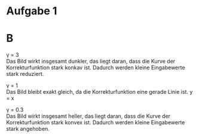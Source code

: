 # Aufgabe 1

# B
γ = 3 <br>
Das Bild wirkt insgesamt dunkler, das liegt daran, dass die Kurve der Korrekturfunktion stark konkav ist. Dadurch werden kleine Eingabewerte stark reduziert.

γ = 1 <br>
Das Bild bleibt exakt gleich, da die Korrekturfunktion eine gerade Linie ist. y = x

γ = 0.3 <br>
Das Bild wirkt insgesamt heller, das liegt daran, dass die Kurve der Korrekturfunktion stark konvex ist. Dadurch werden kleine Eingabewerte stark angehoben.
